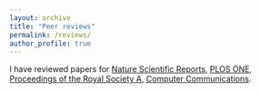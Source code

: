 ```yaml
---
layout: archive
title: "Peer reviews"
permalink: /reviews/
author_profile: true
---
```


I have reviewed papers for [Nature Scientific Reports](https://www.nature.com/srep/), [PLOS ONE](https://journals.plos.org/plosone/), [Proceedings of the Royal Society A](https://royalsocietypublishing.org/journal/rspa), [Computer Communications](https://www.journals.elsevier.com/computer-communications).